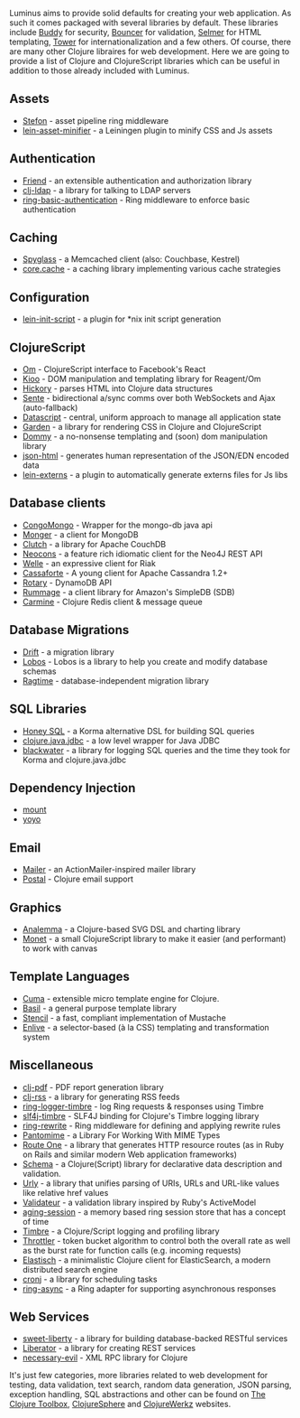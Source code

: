 Luminus aims to provide solid defaults for creating your web application. As such it comes packaged with several
libraries by default. These libraries include 
[Buddy](https://github.com/funcool/buddy) for security, [Bouncer](https://github.com/leonardoborges/bouncer) for validation,
[Selmer](https://github.com/yogthos/Selmer) for HTML templating,
[Tower](https://github.com/ptaoussanis/tower) for internationalization and a few others.
Of course, there are many other Clojure libraires for web development. Here we are going 
to provide a list of Clojure and ClojureScript libraries which can be useful in addition 
to those already included with Luminus.

## Assets

* [Stefon](https://github.com/circleci/stefon) - asset pipeline ring middleware
* [lein-asset-minifier](https://github.com/yogthos/lein-asset-minifier) - a Leiningen plugin to minify CSS and Js assets

## Authentication

* [Friend](https://github.com/cemerick/friend) - an extensible authentication and authorization library
* [clj-ldap](https://github.com/pauldorman/clj-ldap) - a library for talking to LDAP servers
* [ring-basic-authentication](https://github.com/remvee/ring-basic-authentication) - Ring middleware to enforce basic authentication

## Caching

* [Spyglass](https://github.com/clojurewerkz/spyglass) - a Memcached client (also: Couchbase, Kestrel)
* [core.cache](https://github.com/clojure/core.cache) - a caching library implementing various cache strategies

## Configuration

* [lein-init-script](https://github.com/strongh/lein-init-script) - a plugin for *nix init script generation

## ClojureScript

* [Om](https://github.com/swannodette/om) - ClojureScript interface to Facebook's React
* [Kioo](https://github.com/ckirkendall/kioo) - DOM manipulation and templating library for Reagent/Om
* [Hickory](https://github.com/davidsantiago/hickory) -  parses HTML into Clojure data structures
* [Sente](https://github.com/ptaoussanis/sente) - bidirectional a/sync comms over both WebSockets and Ajax (auto-fallback)
* [Datascript](https://github.com/tonsky/datascript) - central, uniform approach to manage all application state
* [Garden](https://github.com/noprompt/garden) - a library for rendering CSS in Clojure and ClojureScript
* [Dommy](https://github.com/Prismatic/dommy) - a no-nonsense templating and (soon) dom manipulation library
* [json-html](https://github.com/yogthos/json-html) - generates human representation of the JSON/EDN encoded data
* [lein-externs](https://github.com/ejlo/lein-externs) - a plugin to automatically generate externs files for Js libs

## Database clients

* [CongoMongo](https://github.com/aboekhoff/congomongo) - Wrapper for the mongo-db java api
* [Monger](http://clojuremongodb.info/) - a client for MongoDB
* [Clutch](https://github.com/clojure-clutch/clutch) - a library for Apache CouchDB
* [Neocons](https://github.com/michaelklishin/neocons) - a feature rich idiomatic client for the Neo4J REST API
* [Welle](http://clojureriak.info/) - an expressive client for Riak
* [Cassaforte](https://github.com/clojurewerkz/cassaforte) - A young client for Apache Cassandra 1.2+
* [Rotary](https://github.com/weavejester/rotary) - DynamoDB API
* [Rummage](https://github.com/cemerick/rummage) - a client library for Amazon's SimpleDB (SDB)
* [Carmine](https://github.com/ptaoussanis/carmine) - Clojure Redis client & message queue

## Database Migrations

* [Drift](https://github.com/macourtney/drift) - a migration library
* [Lobos](http://budu.github.com/lobos/) - Lobos is a library to help you create and modify database schemas
* [Ragtime](https://github.com/weavejester/ragtime) - database-independent migration library

## SQL Libraries

* [Honey SQL](https://github.com/jkk/honeysql) - a Korma alternative DSL for building SQL queries
* [clojure.java.jdbc](https://github.com/clojure/java.jdbc) - a low level wrapper for Java JDBC
* [blackwater](https://github.com/bitemyapp/blackwater) - a library for logging SQL queries and the time they took for Korma and clojure.java.jdbc

## Dependency Injection

* [mount](https://github.com/tolitius/mount)
* [yoyo](https://github.com/jarohen/yoyo)

## Email

* [Mailer](https://github.com/clojurewerkz/mailer) - an ActionMailer-inspired mailer library
* [Postal](https://github.com/drewr/postal) - Clojure email support

## Graphics

* [Analemma](http://liebke.github.com/analemma/) - a Clojure-based SVG DSL and charting library
* [Monet](https://github.com/rm-hull/monet) - a small ClojureScript library to make it easier (and performant) to work with canvas 

## Template Languages

* [Cuma](https://github.com/liquidz/cuma) - extensible micro template engine for Clojure.
* [Basil](https://github.com/kumarshantanu/basil) - a general purpose template library
* [Stencil](https://github.com/davidsantiago/stencil) - a fast, compliant implementation of Mustache
* [Enlive](https://github.com/cgrand/enlive) - a selector-based (à la CSS) templating and transformation system

## Miscellaneous

* [clj-pdf](https://github.com/yogthos/clj-pdf) - PDF report generation library
* [clj-rss](https://github.com/yogthos/clj-rss) - a library for generating RSS feeds
* [ring-logger-timbre](https://github.com/nberger/ring-logger-timbre) - log Ring requests & responses using Timbre
* [slf4j-timbre](https://github.com/fzakaria/slf4j-timbre) - SLF4J binding for Clojure's Timbre logging library
* [ring-rewrite](https://github.com/ebaxt/ring-rewrite) - Ring middleware for defining and applying rewrite rules
* [Pantomime](https://github.com/michaelklishin/pantomime) - a Library For Working With MIME Types
* [Route One](https://github.com/clojurewerkz/route-one) -  a library that generates HTTP resource routes (as in Ruby on Rails and similar modern Web application frameworks)
* [Schema](https://github.com/prismatic/schema) - a Clojure(Script) library for declarative data description and validation. 
* [Urly](https://github.com/michaelklishin/urly) - a library that unifies parsing of URIs, URLs and URL-like values like relative href values
* [Validateur](http://clojurevalidations.info/articles/getting_started.html) - a validation library inspired by Ruby's ActiveModel
* [aging-session](https://github.com/diligenceengine/aging-session) - a memory based ring session store that has a concept of time
* [Timbre](https://github.com/ptaoussanis/timbre) - a Clojure/Script logging and profiling library
* [Throttler](https://github.com/brunoV/throttler) - token bucket algorithm to control both the overall rate as well as the burst rate for function calls (e.g. incoming requests)
* [Elastisch](https://github.com/clojurewerkz/elastisch) - a minimalistic Clojure client for ElasticSearch, a modern distributed search engine
* [cronj](http://docs.caudate.me/cronj/) - a library for scheduling tasks 
* [ring-async](https://github.com/ninjudd/ring-async) - a Ring adapter for supporting asynchronous responses

## Web Services 

* [sweet-liberty](https://github.com/RJMetrics/sweet-liberty) - a library for building database-backed RESTful services
* [Liberator](http://clojure-liberator.github.com/) - a library for creating REST services
* [necessary-evil](https://github.com/brehaut/necessary-evil) - XML RPC library for Clojure

It's just few categories, more libraries related to web development
 for testing, data validation, text search, random data generation,
 JSON parsing, exception handling, SQL abstractions and other can be found on
[The Clojure Toolbox](http://www.clojure-toolbox.com/),
[ClojureSphere](http://www.clojuresphere.com/) and
[ClojureWerkz](http://clojurewerkz.org/) websites.
